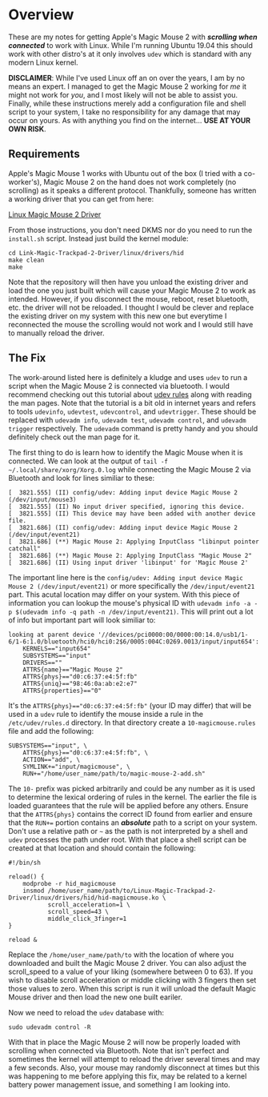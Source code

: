 Overview
========

These are my notes for getting Apple's Magic Mouse 2 with _**scrolling when connected**_
to work with Linux.  While I'm running Ubuntu 19.04 this should work with other distro's
at it only involves `udev` which is standard with any modern Linux kernel.

**DISCLAIMER**: While I've used Linux off an on over the years, I am by no means an
  expert.  I managed to get the Magic Mouse 2 working for *me* it might not work for
  *you*, and I most likely will not be able to assist you.  Finally, while these
  instructions merely add a configuration file and shell script to your system, I take no
  responsibility for any damage that may occur on yours.  As with anything you find on the
  internet... **USE AT YOUR OWN RISK**.


Requirements
------------

Apple's Magic Mouse 1 works with Ubuntu out of the box (I tried with a co-worker's), Magic
Mouse 2 on the hand does not work completely (no scrolling) as it speaks a different
protocol.  Thankfully, someone has written a working driver that you can get from here:

[Linux Magic Mouse 2 Driver](https://github.com/rohitpid/Linux-Magic-Trackpad-2-Driver)

From those instructions, you don't need DKMS nor do you need to run the `install.sh`
script.  Instead just build the kernel module:

```
cd Link-Magic-Trackpad-2-Driver/linux/drivers/hid
make clean
make
```

Note that the repository will then have you unload the existing driver and load the one
you just built which will cause your Magic Mouse 2 to work as intended.  However, if you
disconnect the mouse, reboot, reset bluetooth, etc. the driver will not be reloaded.  I
thought I would be clever and replace the existing driver on my system with this new one
but everytime I reconnected the mouse the scrolling would not work and I would still have
to manually reload the driver.


The Fix
-------

The work-around listed here is definitely a kludge and uses `udev` to run a script when
the Magic Mouse 2 is connected via bluetooth.  I would recommend checking out this
tutorial about [udev rules](http://reactivated.net/writing_udev_rules.html) along with
reading the man pages.  Note that the tutorial is a bit old in internet years and refers
to tools `udevinfo`, `udevtest`, `udevcontrol`, and `udevtrigger`.  These should be
replaced with `udevadm info`, `udevadm test`, `udevadm control`, and `udevadm trigger`
respectively.  The `udevadm` command is pretty handy and you should definitely check out
the man page for it.

The first thing to do is learn how to identify the Magic Mouse when it is connected.  We
can look at the output of `tail -f ~/.local/share/xorg/Xorg.0.log` while connecting the
Magic Mouse 2 via Bluetooth and look for lines similiar to these:

```
[  3821.555] (II) config/udev: Adding input device Magic Mouse 2 (/dev/input/mouse3)
[  3821.555] (II) No input driver specified, ignoring this device.
[  3821.555] (II) This device may have been added with another device file.
[  3821.686] (II) config/udev: Adding input device Magic Mouse 2 (/dev/input/event21)
[  3821.686] (**) Magic Mouse 2: Applying InputClass "libinput pointer catchall"
[  3821.686] (**) Magic Mouse 2: Applying InputClass "Magic Mouse 2"
[  3821.686] (II) Using input driver 'libinput' for 'Magic Mouse 2'
```

The important line here is the `config/udev: Adding input device Magic Mouse 2
(/dev/input/event21)` or more specifically the `/dev/input/event21` part.  This acutal
location may differ on your system.  With this piece of information you can lookup the
mouse's physical ID with `udevadm info -a -p $(udevadm info -q path -n
/dev/input/event21)`.  This will print out a lot of info but important part will look
similiar to:

```
looking at parent device '//devices/pci0000:00/0000:00:14.0/usb1/1-6/1-6:1.0/bluetooth/hci0/hci0:2$6/0005:004C:0269.0013/input/input654':
    KERNELS=="input654"
    SUBSYSTEMS=="input"
    DRIVERS==""
    ATTRS{name}=="Magic Mouse 2"
    ATTRS{phys}=="d0:c6:37:e4:5f:fb"
    ATTRS{uniq}=="98:46:0a:ab:e2:e7"
    ATTRS{properties}=="0"
```

It's the `ATTRS{phys}=="d0:c6:37:e4:5f:fb"` (your ID may differ) that will be used in a
`udev` rule to identify the mouse inside a rule in the `/etc/udev/rules.d` directory.  In
that directory create a `10-magicmouse.rules` file and add the following:

```
SUBSYSTEMS=="input", \
    ATTRS{phys}=="d0:c6:37:e4:5f:fb", \
    ACTION=="add", \
    SYMLINK+="input/magicmouse", \
    RUN+="/home/user_name/path/to/magic-mouse-2-add.sh"
```

The `10-` prefix was picked arbitrarily and could be any number as it is used to determine
the lexical ordering of rules in the kernel.  The earlier the file is loaded guarantees
that the rule will be applied before any others.  Ensure that the `ATTRS{phys}` contains
the correct ID found from earlier and ensure that the `RUN+=` portion contains an
_**absolute**_ path to a script on your system.  Don't use a relative path or `~` as the
path is not interpreted by a shell and `udev` processes the path under root.  With that
place a shell script can be created at that location and should contain the following:

```
#!/bin/sh

reload() {
    modprobe -r hid_magicmouse
    insmod /home/user_name/path/to/Linux-Magic-Trackpad-2-Driver/linux/drivers/hid/hid-magicmouse.ko \
           scroll_acceleration=1 \
           scroll_speed=43 \
           middle_click_3finger=1
}

reload &
```

Replace the `/home/user_name/path/to` with the location of where you downloaded and built
the Magic Mouse 2 driver.  You can also adjust the scroll_speed to a value of your liking
(somewhere between 0 to 63).  If you wish to disable scroll acceleration or middle
clicking with 3 fingers then set those values to zero.  When this script is run it will
unload the default Magic Mouse driver and then load the new one built eariler.

Now we need to reload the `udev` database with:

```
sudo udevadm control -R
```

With that in place the Magic Mouse 2 will now be properly loaded with scrolling when
connected via Bluetooth.  Note that isn't perfect and sometimes the kernel will attempt to
reload the driver several times and may a few seconds.  Also, your mouse may randomly
disconnect at times but this was happening to me before applying this fix, may be
related to a kernel battery power management issue, and something I am looking into.
